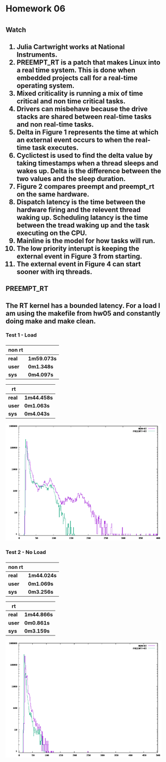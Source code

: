 <h1>Homework 06<h1>

<h2>Watch<h2>

1. Julia Cartwright works at National Instruments. 
2. PREEMPT_RT is a patch that makes Linux into a real time system. This is done when embedded projects call for a real-time operating system.
3. Mixed criticality is running a mix of time critical and non time critical tasks.
4. Drivers can misbehave because the drive stacks are shared between real-time tasks and non real-time tasks.
5. Delta in Figure 1 represents the time at which an external event occurs to when the real-time task executes.
6. Cyclictest is used to find the delta value by taking timestamps when a thread sleeps and wakes up. Delta is the difference between the two values and the sleep duration.  
7. Figure 2 compares preempt and preempt_rt on the same hardware.
8. Dispatch latency is the time between the hardware firing and the relevent thread waking up. Scheduling latancy is the time between the tread waking up and the task executing on the CPU. 
9. Mainline is the model for how tasks will run.
10. The low priority interupt is keeping the external event in Figure 3 from starting.
11. The external event in Figure 4 can start sooner with irq threads.

<h2>PREEMPT_RT<h2>
  The RT kernel has a bounded latency. For a load I am using the makefile from hw05 and constantly doing make and make clean. 

<h3>Test 1 - Load<h3>

| non rt |         |
|------|-----------|
| real | 1m59.073s |
| user | 0m1.348s  |
| sys  | 0m4.097s  |

| rt |             |
|------|-----------|
| real | 1m44.458s |
| user | 0m1.063s  |
| sys  | 0m4.043s  |

![Test With Load](cyclictest.png)

<h3>Test 2 - No Load<h3>

| non rt |         |
|------|-----------|
| real | 1m44.024s |
| user | 0m1.069s  |
| sys  | 0m3.256s  |

| rt |             |
|------|-----------|
| real | 1m44.866s |
| user | 0m0.861s  |
| sys  | 0m3.159s  |


![Test With No Load](cyclictest2.png)
